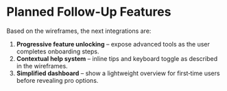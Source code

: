 # Planned Follow-Up Features

Based on the wireframes, the next integrations are:

1. **Progressive feature unlocking** – expose advanced tools as the user completes onboarding steps.
2. **Contextual help system** – inline tips and keyboard toggle as described in the wireframes.
3. **Simplified dashboard** – show a lightweight overview for first‑time users before revealing pro options.
